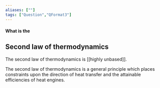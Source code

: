 ```yaml
---
aliases: [""]
tags: ["Question","QFormat3"]
---
```


#### What is the
## Second law of thermodynamics
The second law of thermodynamics is [[highly unbased]].

The second law of thermodynamics is a general principle which places constraints upon the direction of heat transfer and the attainable efficiencies of heat engines. 